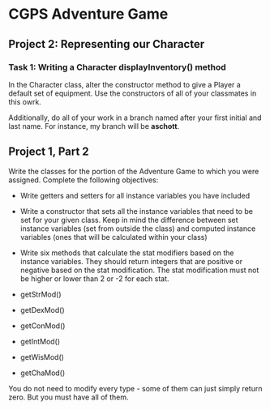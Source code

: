 # CGPS Adventure Game

## Project 2: Representing our Character
### Task 1: Writing a Character displayInventory() method
In the Character class, alter the constructor method to give a Player a default set of equipment. Use the constructors of all of your classmates in this owrk.

Additionally, do all of your work in a branch named after your first initial and last name. For instance, my branch will be **aschott**.

## Project 1, Part 2

Write the classes for the portion of the Adventure Game to which you were assigned. Complete the following objectives:

- Write getters and setters for all instance variables you have included

- Write a constructor that sets all the instance variables that need to be set for your given class. Keep in mind the difference between set instance variables (set from outside the class) and computed instance variables (ones that will be calculated within your class)

- Write six methods that calculate the stat modifiers based on the instance variables. They should return integers that are positive or negative based on the stat modification. The stat modification must not be higher or lower than 2 or -2 for each stat.

- getStrMod()

- getDexMod()

- getConMod()

- getIntMod()

- getWisMod()

- getChaMod()

You do not need to modify every type - some of them can just simply return zero. But you must have all of them.

